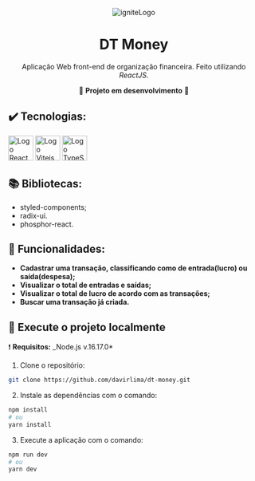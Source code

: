 <div align="center">

![igniteLogo](https://user-images.githubusercontent.com/97968740/186955921-1b90c5cb-547d-40ab-ad9d-8ef4cc47fefc.svg)

# DT Money

Aplicação Web front-end de organização financeira. Feito utilizando _ReactJS_.

:construction: **Projeto em desenvolvimento** :construction:
<!-- :link: <https://dt-money-davirlima.vercel.app/> :link: -->

</div>

## :heavy_check_mark: Tecnologias:

<div>
  <img 
    height="50px"
    src="https://cdn.jsdelivr.net/gh/devicons/devicon/icons/react/react-original.svg"
    alt="Logo React"
  />
  <img
      height="50px"
      src="https://vitejs.dev/logo-with-shadow.png"
      alt="Logo Vitejs"
  />
  <img 
    height="50px"
    src="https://cdn.jsdelivr.net/gh/devicons/devicon/icons/typescript/typescript-original.svg"
    alt="Logo TypeScript"
  />
</div>

## :books: Bibliotecas:

- styled-components;
- radix-ui.
- phosphor-react.

## :hammer: Funcionalidades:

- **Cadastrar uma transação, classificando como de entrada(lucro) ou saída(despesa);**
- **Visualizar o total de entradas e saídas;**
- **Visualizar o total de lucro de acordo com as transações;**
- **Buscar uma transação já criada.**

## :open_file_folder: Execute o projeto localmente

:heavy_exclamation_mark: **Requisitos:** \_Node.js v.16.17.0*

1. Clone o repositório:

```bash
git clone https://github.com/davirlima/dt-money.git
```

2. Instale as dependências com o comando:

```bash
npm install
# ou
yarn install
```

3. Execute a aplicação com o comando:

```bash
npm run dev
# ou
yarn dev
```

<!--
## :computer: Interfaces:

<div align="center">
  <img
   src="https://user-images.githubusercontent.com/97968740/192103635-b4e094dd-6bc6-46b9-9f14-e99cf0c436a5.png"
   alt="Interface da Aplicação Coffee Delivery, tela home, em Desktop e Laptop"
   width=74%
  />
  <img
   src="https://user-images.githubusercontent.com/97968740/192104672-73dad269-6d8c-45da-9761-664e81890e95.png"
   alt="Interface da Aplicação Coffee Delivery, tela home, em Mobile"
   width=25%
  />
  <img
   src="https://user-images.githubusercontent.com/97968740/192103708-2fea30a2-43bc-4c8f-b382-05d9f0e54956.png"
   alt="Interface da Aplicação Coffee Delivery, lista de cafés, em Desktop e Laptop"
   width=74%
  />
  <img
   src="https://user-images.githubusercontent.com/97968740/192104628-1196fe73-b20a-4f46-833c-c6db81472c3d.png"
   alt="Interface da Aplicação Coffee Delivery, lista de cafés, em Mobile"
   width=25%
  />
  <img
   src="https://user-images.githubusercontent.com/97968740/192104348-0b069aae-85d6-4647-bf70-a2618faf5960.png"
   alt="Interface da Aplicação Coffee Delivery, pagina carrinho, em Desktop e Laptop"
   width=74%
  />
  <img
   src="https://user-images.githubusercontent.com/97968740/192104584-c9651210-25ea-42cf-92f7-cc9691fe244a.png"
   alt="Interface da Aplicação Coffee Delivery, pagina carrinho, em Mobile"
   width=25%
  />
  <img
   src="https://user-images.githubusercontent.com/97968740/192104496-ef65c6a7-01a5-4678-ad1d-515c896981c4.png"
   alt="Interface da Aplicação Coffee Delivery, pagina de confirmação de compra, em Desktop e Laptop"
   width=74%
  />
  <img
   src="https://user-images.githubusercontent.com/97968740/192104540-9c0e427a-e7dc-4483-a849-ecdf7df36649.png"
   alt="Interface da Aplicação Coffee Delivery, pagina de confirmação de compra, em Mobile"
   width=25%
  />
  <img
   src="https://user-images.githubusercontent.com/97968740/192105292-195c1660-8932-405d-931f-f0f4927e7863.gif"
   alt="GIF demonstrativo da aplicação"
   width=99%
   align="center"
  />
</div> -->
